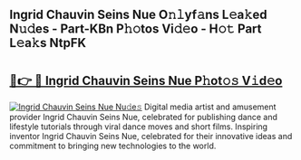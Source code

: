 ## Ingrid Chauvin Seins Nue O𝚗𝚕yf𝚊ns L𝚎a𝚔ed N𝚞𝚍es - Part-KBn P𝚑𝚘tos Vi𝚍𝚎o - H𝚘𝚝 Part L𝚎a𝚔s NtpFK

# <h2><a href="http://kfe82rb.oniu.top/?m=Ingrid+Chauvin+Seins+Nue">🔗👉 🔴 Ingrid Chauvin Seins Nue P𝚑ot𝚘𝚜 V𝚒d𝚎o</a></h2>

[![Ingrid Chauvin Seins Nue Nu𝚍e𝚜](https://i.imgur.com/0qMVB7G.gif)](http://kfe82rb.oniu.top/?m=Ingrid+Chauvin+Seins+Nue)
Digital media artist and amusement provider Ingrid Chauvin Seins Nue, celebrated for publishing dance and lifestyle tutorials through viral dance moves and short films. Inspiring inventor Ingrid Chauvin Seins Nue, celebrated for their innovative ideas and commitment to bringing new technologies to the world.  
